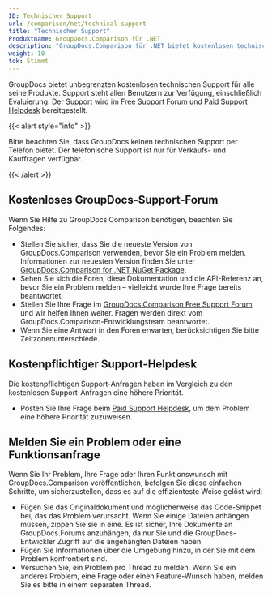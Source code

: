 ```yaml
---
ID: Technischer Support
url: /comparison/net/technical-support
title: "Technischer Support"
Produktname: GroupDocs.Comparison für .NET
description: "GroupDocs.Comparison für .NET bietet kostenlosen technischen Support für alle Benutzer. Bitte melden Sie Ihre Frage, Ihr Problem oder Ihren Funktionswunsch über das kostenlose Support-Forum von GroupDocs."
weight: 10
tok: Stimmt
---
```


GroupDocs bietet unbegrenzten kostenlosen technischen Support für alle seine Produkte. Support steht allen Benutzern zur Verfügung, einschließlich Evaluierung. Der Support wird im [Free Support Forum](https://forum.groupdocs.com/) und [Paid Support Helpdesk](https://helpdesk.groupdocs.com/) bereitgestellt.

{{< alert style="info" >}}

Bitte beachten Sie, dass GroupDocs keinen technischen Support per Telefon bietet. Der telefonische Support ist nur für Verkaufs- und Kauffragen verfügbar.

{{< /alert >}}

## Kostenloses GroupDocs-Support-Forum

Wenn Sie Hilfe zu GroupDocs.Comparison benötigen, beachten Sie Folgendes:

* Stellen Sie sicher, dass Sie die neueste Version von GroupDocs.Comparison verwenden, bevor Sie ein Problem melden. Informationen zur neuesten Version finden Sie unter [GroupDocs.Comparison for .NET NuGet Package](https://www.nuget.org/packages/GroupDocs.Comparison/).
* Sehen Sie sich die Foren, diese Dokumentation und die API-Referenz an, bevor Sie ein Problem melden – vielleicht wurde Ihre Frage bereits beantwortet.
* Stellen Sie Ihre Frage im [GroupDocs.Comparison Free Support Forum](https://forum.groupdocs.com/c/comparison/12) und wir helfen Ihnen weiter. Fragen werden direkt vom GroupDocs.Comparison-Entwicklungsteam beantwortet.
* Wenn Sie eine Antwort in den Foren erwarten, berücksichtigen Sie bitte Zeitzonenunterschiede.

## Kostenpflichtiger Support-Helpdesk

Die kostenpflichtigen Support-Anfragen haben im Vergleich zu den kostenlosen Support-Anfragen eine höhere Priorität.

* Posten Sie Ihre Frage beim [Paid Support Helpdesk](https://helpdesk.groupdocs.com/), um dem Problem eine höhere Priorität zuzuweisen.

## Melden Sie ein Problem oder eine Funktionsanfrage

Wenn Sie Ihr Problem, Ihre Frage oder Ihren Funktionswunsch mit GroupDocs.Comparison veröffentlichen, befolgen Sie diese einfachen Schritte, um sicherzustellen, dass es auf die effizienteste Weise gelöst wird:

* Fügen Sie das Originaldokument und möglicherweise das Code-Snippet bei, das das Problem verursacht. Wenn Sie einige Dateien anhängen müssen, zippen Sie sie in eine. Es ist sicher, Ihre Dokumente an GroupDocs.Forums anzuhängen, da nur Sie und die GroupDocs-Entwickler Zugriff auf die angehängten Dateien haben.
* Fügen Sie Informationen über die Umgebung hinzu, in der Sie mit dem Problem konfrontiert sind.
* Versuchen Sie, ein Problem pro Thread zu melden. Wenn Sie ein anderes Problem, eine Frage oder einen Feature-Wunsch haben, melden Sie es bitte in einem separaten Thread.

